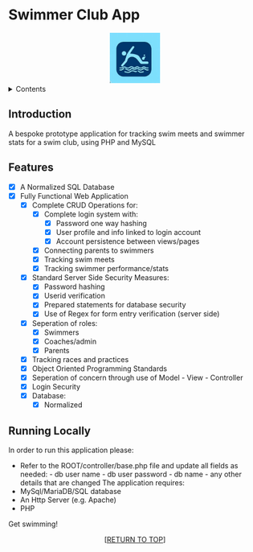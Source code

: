 <a name="readme-top"></a>

# Swimmer Club App
<div align="center">
    <img src="swim-club-logo.png" alt="Logo" width="100" height="100">
</div>

<details>
    <summary>Contents</summary>
     <ol>
        <li>
            <a href="#introduction">Introduction</a>
        </li>
        <li>
            <a href="#features">Features</a>
        </li>
        <li>
            <a href="#running-locally">Running Locally</a>
        </li>
    </ol>
</details>


## Introduction

A bespoke prototype application for tracking swim meets and swimmer stats for a swim club, using PHP and MySQL

## Features
- [x] A Normalized SQL Database
- [x] Fully Functional Web Application
	- [x] Complete CRUD Operations for:
		- [x] Complete login system with:
			- [x] Password one way hashing
			- [x] User profile and info linked to login account
			- [x] Account persistence between views/pages
		- [x] Connecting parents to swimmers
		- [x] Tracking swim meets
		- [x] Tracking swimmer performance/stats
	- [x] Standard Server Side Security Measures:
		- [x] Password hashing
		- [x] Userid verification
		- [x] Prepared statements for database security
		- [x] Use of Regex for form entry verification (server side)
	- [x] Seperation of roles:
		- [x] Swimmers
		- [x] Coaches/admin
		- [x] Parents
	- [x] Tracking races and practices		
	- [x] Object Oriented Programming Standards
	- [x] Seperation of concern through use of Model - View - Controller
	- [x] Login Security
	- [x] Database:
		- [x] Normalized

## Running Locally

In order to run this application please:
- Refer to the ROOT/controller/base.php file and update all fields as needed:
        - db user name
        - db user password
        - db name
        - any other details that are changed
The application requires:
- MySql/MariaDB/SQL database
- An Http Server (e.g. Apache)
- PHP

Get swimming!
<p align="center">[<a href="#readme-top">RETURN TO TOP</a>]</p>
